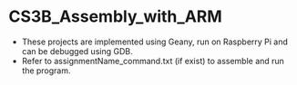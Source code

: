 # CS3B_Assembly_with_ARM

* These projects are implemented using Geany, run on Raspberry Pi and can be debugged using GDB.
* Refer to assignmentName_command.txt (if exist) to assemble and run the program.
